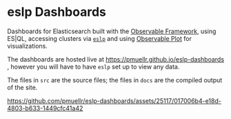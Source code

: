 # eslp Dashboards

Dashboards for Elasticsearch built with the 
[Observable Framework](https://observablehq.com/framework), using ES|QL,
accessing clusters via [`eslp`](https://github.com/pmuellr/eslp) and using
[Observable Plot](https://observablehq.com/plot/) for visualizations.

The dashboards are hosted live at https://pmuellr.github.io/eslp-dashboards
, however you will have to have `eslp` set up to view any data.

The files in `src` are the source files; the files in `docs` are the
compiled output of the site.

https://github.com/pmuellr/eslp-dashboards/assets/25117/017006b4-e18d-4803-b633-1449cfc41a42

